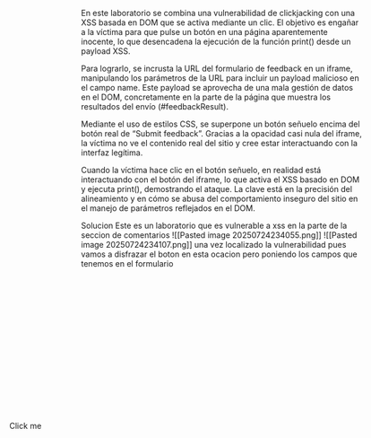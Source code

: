 En este laboratorio se combina una vulnerabilidad de clickjacking con una XSS basada en DOM que se activa mediante un clic. El objetivo es engañar a la víctima para que pulse un botón en una página aparentemente inocente, lo que desencadena la ejecución de la función print() desde un payload XSS.

Para lograrlo, se incrusta la URL del formulario de feedback en un iframe, manipulando los parámetros de la URL para incluir un payload malicioso en el campo name. Este payload se aprovecha de una mala gestión de datos en el DOM, concretamente en la parte de la página que muestra los resultados del envío (#feedbackResult).

Mediante el uso de estilos CSS, se superpone un botón señuelo encima del botón real de “Submit feedback”. Gracias a la opacidad casi nula del iframe, la víctima no ve el contenido real del sitio y cree estar interactuando con la interfaz legítima.

Cuando la víctima hace clic en el botón señuelo, en realidad está interactuando con el botón del iframe, lo que activa el XSS basado en DOM y ejecuta print(), demostrando el ataque. La clave está en la precisión del alineamiento y en cómo se abusa del comportamiento inseguro del sitio en el manejo de parámetros reflejados en el DOM.

Solucion
Este es un laboratorio que es vulnerable a xss en la parte de la seccion de comentarios
![[Pasted image 20250724234055.png]]
![[Pasted image 20250724234107.png]]
una vez localizado la vulnerabilidad pues vamos a disfrazar el boton en esta ocacion pero poniendo los campos que tenemos en el formulario
<style>
	iframe {
        position:relative;
        width: 500px;
        height: 1000px;
        opacity: 0.0001;
    }
    div {
        position:absolute;
        top: 800px;
        left: 100px;
    }
</style>
<div>Click me</div>
<iframe
src="https://0a08007d0492094f80d66c3e00dd006d.web-security-academy.net/feedback?name=<img src=1 onerror=print()>&email=hacker@attacker-website.com&subject=test&message=test#feedbackResult"></iframe>

